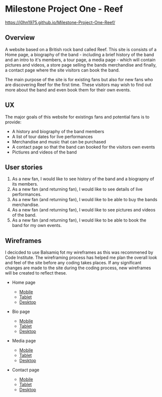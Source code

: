 # Milestone Project One - Reef
https://j0hn1975.github.io/Milestone-Project-One-Reef/
## Overview
A website based on a British rock band called Reef. This site is consists of a Home page, a biography of the band - including a brief history of the band and an intro to it's members, a tour page, a media page - which will contain pictures and videos, a store page selling the bands merchandise and finally, a contact page where the site visitors can book the band.

The main purpose of the site is for existing fans but also for new fans who are discovering Reef for the first time. These visitors may wish to find out more about the band and even book them for their own events.

## UX

The major goals of this website for existings fans and potential fans is to provide:
- A history and biography of the band members
- A list of tour dates for live performances
- Merchandise and music that can be purchased
- A contact page so that the band can booked for the visitors own events
- Pictiures and videos of the band

## User stories

1. As a new fan, I would like to see history of the band and a biograpny of its members.
2. As a new fan (and returning fan), I would like to see details of live performances.
3. As a new fan (and returning fan), I would like to be able to buy the bands merchandise.
4. As a new fan (and returning fan), I would like to see pictures and videos of the band.
5. As a new fan (and returning fan), I would like to be able to book the band for my own events.

## Wireframes

I decicded to use Balsamiq fot my wireframes as this was recommened by Code Institute. The wireframing process has helped me plan the overall look and feel of the site before any coding takes places. If any significant changes are made to the site during the coding process, new wireframes will be created to reflect these.

- Home page
    * [Mobile](https://github.com/J0hn1975/Milestone-Project-One-Reef/blob/master/wireframes/mobile/Home.PNG)
    * [Tablet](https://github.com/J0hn1975/Milestone-Project-One-Reef/blob/master/wireframes/tablet/Home.PNG)
    * [Desktop](https://github.com/J0hn1975/Milestone-Project-One-Reef/blob/master/wireframes/desktop/Home.PNG)

- Bio page
    * [Mobile](https://github.com/J0hn1975/Milestone-Project-One-Reef/blob/master/wireframes/mobile/Bio.PNG)
    * [Tablet](https://github.com/J0hn1975/Milestone-Project-One-Reef/blob/master/wireframes/tablet/Bio.PNG)
    * [Desktop](https://github.com/J0hn1975/Milestone-Project-One-Reef/blob/master/wireframes/desktop/Bio.PNG)

- Media page
    * [Mobile](https://github.com/J0hn1975/Milestone-Project-One-Reef/blob/master/wireframes/mobile/Media.PNG)
    * [Tablet](https://github.com/J0hn1975/Milestone-Project-One-Reef/blob/master/wireframes/tablet/Media.PNG)
    * [Desktop](https://github.com/J0hn1975/Milestone-Project-One-Reef/blob/master/wireframes/desktop/Media.PNG)

- Contact page
    * [Mobile](https://github.com/J0hn1975/Milestone-Project-One-Reef/blob/master/wireframes/mobile/Contact.PNG)
    * [Tablet](https://github.com/J0hn1975/Milestone-Project-One-Reef/blob/master/wireframes/tablet/Contact.PNG)
    * [Desktop](https://github.com/J0hn1975/Milestone-Project-One-Reef/blob/master/wireframes/desktop/Contact.PNG)